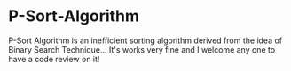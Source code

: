 # P-Sort-Algorithm
P-Sort Algorithm is an inefficient sorting algorithm derived from the idea of Binary Search Technique... It's works very fine and I welcome any one to have a code review on it! 
